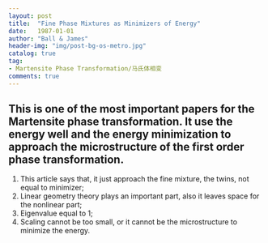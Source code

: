 ```yaml
---
layout: post
title:  "Fine Phase Mixtures as Minimizers of Energy"
date:   1987-01-01
author: "Ball & James"
header-img: "img/post-bg-os-metro.jpg"
catalog: true
tag:
- Martensite Phase Transformation/马氏体相变
comments: true
---
```

This is one of the most important papers for the Martensite phase transformation. It use the energy well and the energy minimization to approach the microstructure of the first order phase transformation.
-----------

1. This article says that, it just approach the fine mixture, the twins, not equal to minimizer;
2. Linear geometry theory plays an important part, also it leaves space for the nonlinear part;
3. Eigenvalue equal to 1;
4. Scaling cannot be too small, or it cannot be the microstructure to minimize the energy.


